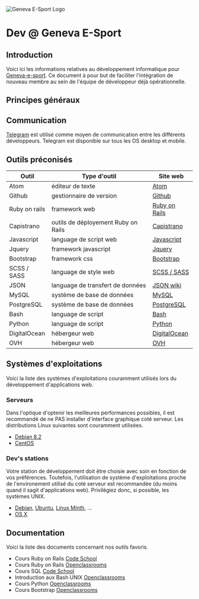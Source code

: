 ![Geneva E-Sport Logo](https://lh3.googleusercontent.com/upY2lzJL3QArYRNXIgtG5-Ddp566Pm9hTrTIjhk8B7vPlSB6ukXUOFkyThOze7J_m5_1lx8SiyqmAFe6QGyrdGzr8kCAKw-1L04LD9lutc9ZxlRVVNkbiQvsFxb4mhuUpPqsGFenFGas2_cIXvK-1GuUz6H_ALuRVcxIkM_-oLtXvpdYE1auKyuroy5p0o8daR6MTylbzRiiip50gaWZv_MBJfKhv2JBNs6ZOwMZEoPQl1bpylzpmqhImdFg1p1gINya086RViqWjAm-MvqwtKCReoW_XnMOKDgftSJ0fr-aRzw5aVlP_ixNuZ1YIS6-Cu6dZ0c83KHbYXOCFVGwHgd217b-1csd1z7--cKgAt3OksWmA6S732lNEUgeb1m4M6CmmDqueAhNEp-hI-QpMuuBpHwCbY9OnMDbHrtT9XjkX7kGxg089_itxGno4IuT5BiI_o38DUAbKzdICDA463jcKLJ01lztynHKs8uMHOVdf_jBLc8jsPKngObNAVFfMMXkaZMcaGH1BtHsN9ID45SILDJ0FDVjcyei4B9fSZwajrArchr5Tgt4haRISiTKMtnp=w104-no "Logo Geneva-e-sport")

# Dev @ Geneva E-Sport
## Introduction
Voici ici les informations relatives au développement informatique pour [Geneva-e-sport](http://geneva-e-sport.com). Ce document à pour but de faciliter l'intégration de nouveau membre au sein de l'équipe de développeur déjà opérationnelle.

## Principes généraux
## Communication
[Telegram](https://telegram.org) est utilisé comme moyen de communication entre les différents développeurs. Telegram est disponible sur tous les OS desktop et mobile.

## Outils préconisés

Outil         | Type d'outil                        | Site web
------------- | ----------------------------------- | --------------------------------------------
Atom          | éditeur de texte                    | [Atom](http://atom.io)
Github        | gestionnaire de version             | [Github](https://desktop.github.com)
Ruby on rails | framework web                       | [Ruby on Rails](http://rubyonrails.org)
Capistrano    | outils de déployement Ruby on Rails | [Capistrano](http://capistranorb.com)
Javascript    | language de script web              | [Javascript](http://www.w3schools.com/js/)
Jquery        | framework javascript                | [Jquery](https://jquery.com)
Bootstrap     | framework css                       | [Bootstrap](http://getbootstrap.com)
SCSS / SASS   | language de style web               | [SCSS / SASS](http://sass-lang.com/guide)
JSON          | language de transfert de données    | [JSON wiki](http://www.w3schools.com/json/)
MySQL         | système de base de données          | [MySQL](https://www.mysql.fr)
PostgreSQL    | système de base de données          | [PostgreSQL](http://www.postgresql.org)
Bash          | language de script                  | [Bash](https://www.gnu.org/software/bash/)
Python        | language de script                  | [Python](https://python.org)
DigitalOcean  | hébergeur web                       | [DigitalOcean](https://www.digitalocean.com)
OVH           | hébergeur web                       | [OVH](https://www.ovh.com/fr/)

## Systèmes d'exploitations
Voici la liste des systèmes d'exploitations couramment utilisés lors du développement d'applications web.

### Serveurs
Dans l'optique d'optenir les meilleures performances possibles, il est recommandé de ne PAS installer d'interface graphique coté serveur. Les distributions Linux suivantes sont couramment utilisées.
- [Debian 8.2](https://www.debian.org/index.fr.html)
- [CentOS](https://www.centos.org)

### Dev's stations
Votre station de développement doit être choisie avec soin en fonction de vos préférences. Toutefois, l'utilisation de système d'exploitations proche de l'environement utilisé du coté serveur est recommandée (du moins quand il sagit d'applications web). Privilègiez donc, si possible, les systèmes UNIX.
- [Debian](https://www.debian.org/index.fr.html), [Ubuntu](http://www.ubuntu.com), [Linux Minth](http://www.linuxmint.com), ...
- [OS X](http://www.apple.com/chfr/osx/)

## Documentation
Voici la liste des documents concernant nos outils favoris.
- Cours Ruby on Rails [Code School](https://www.codeschool.com/paths/ruby)
- Cours Ruby on Rails [Openclassrooms](https://openclassrooms.com/courses/initiez-vous-a-ruby-on-rails)
- Cours SQL [Code School](https://www.codeschool.com/paths/database)
- Introduction aux Bash UNIX [Openclassrooms](https://openclassrooms.com/courses/reprenez-le-controle-a-l-aide-de-linux/introduction-aux-scripts-shell)
- Cours Python [Openclassrooms](https://openclassrooms.com/courses/apprenez-a-programmer-en-python)
- Cours Bootstrap [Openclassrooms](https://openclassrooms.com/courses/dive-into-bootstrap)
